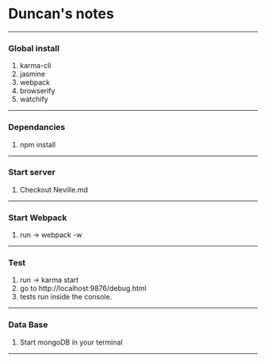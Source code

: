 # Duncan's notes

* * *

### Global install

1.  karma-cli
2.  jasmine
3.  webpack
4.  browserify
5.  watchify

* * *

### Dependancies

1.  npm install

* * *

### Start server

1.  Checkout Neville.md

* * *

### Start Webpack

1.  run -> webpack -w

* * *

### Test

1.  run -> karma start
2.  go to http://localhost:9876/debug.html
3.  tests run inside the console.

* * *

### Data Base

1. Start mongoDB in your terminal

* * *
